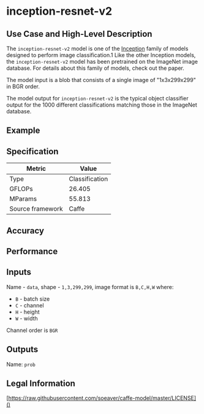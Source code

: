 # inception-resnet-v2

## Use Case and High-Level Description

The `inception-resnet-v2` model is one of the [Inception](https://arxiv.org/pdf/1602.07261.pdf) family of models designed to perform image classification.1 Like the other Inception models, the `inception-resnet-v2` model has been pretrained on the ImageNet image database. For details about this family of models, check out the paper.

The model input is a blob that consists of a single image of "1x3x299x299" in BGR order.

The model output for `inception-resnet-v2` is the typical object classifier output for the 1000 different classifications matching those in the ImageNet database.

## Example

## Specification

| Metric            | Value         |
|-------------------|---------------|
| Type              | Classification|
| GFLOPs            | 26.405        |
| MParams           | 55.813        |
| Source framework  | Caffe         |

## Accuracy

## Performance

## Inputs

Name - `data`, shape - `1,3,299,299`, image format is `B,C,H,W` where:

- `B` - batch size
- `C` - channel
- `H` - height
- `W` - width

Channel order is `BGR`

## Outputs

Name: `prob`

## Legal Information

[https://raw.githubusercontent.com/soeaver/caffe-model/master/LICENSE]()
